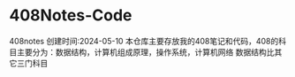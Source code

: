 # 408Notes-Code
408notes
创建时间:2024-05-10
本仓库主要存放我的408笔记和代码，408的科目主要分为：数据结构，计算机组成原理，操作系统，计算机网络
数据结构比其它三门科目
